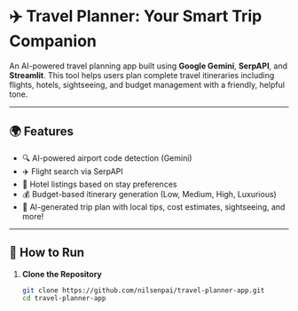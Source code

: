 # ✈️ Travel Planner: Your Smart Trip Companion

An AI-powered travel planning app built using **Google Gemini**, **SerpAPI**, and **Streamlit**. This tool helps users plan complete travel itineraries including flights, hotels, sightseeing, and budget management with a friendly, helpful tone.

---

## 🌍 Features

- 🔍 AI-powered airport code detection (Gemini)
- ✈️ Flight search via SerpAPI
- 🏨 Hotel listings based on stay preferences
- 💰 Budget-based itinerary generation (Low, Medium, High, Luxurious)
- 🧠 AI-generated trip plan with local tips, cost estimates, sightseeing, and more!

---

## 🚀 How to Run

1. **Clone the Repository**
   ```bash
   git clone https://github.com/nilsenpai/travel-planner-app.git
   cd travel-planner-app
